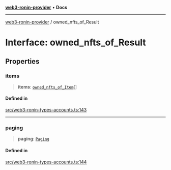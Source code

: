 [**web3-ronin-provider**](../README.md) • **Docs**

***

[web3-ronin-provider](../globals.md) / owned\_nfts\_of\_Result

# Interface: owned\_nfts\_of\_Result

## Properties

### items

> **items**: [`owned_nfts_of_Item`](owned_nfts_of_Item.md)[]

#### Defined in

[src/web3-ronin-types-accounts.ts:143](https://github.com/chuacw/web3-ronin-provider/blob/7251b9677bbb79d30e6a4204bfabcc38fab6aa15/src/web3-ronin-types-accounts.ts#L143)

***

### paging

> **paging**: [`Paging`](Paging.md)

#### Defined in

[src/web3-ronin-types-accounts.ts:144](https://github.com/chuacw/web3-ronin-provider/blob/7251b9677bbb79d30e6a4204bfabcc38fab6aa15/src/web3-ronin-types-accounts.ts#L144)
